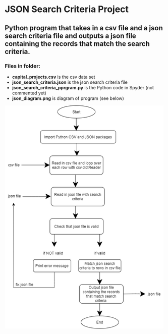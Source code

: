 # JSON Search Criteria Project

## Python program that takes in a csv file and a json search criteria file and outputs a json file containing the records that match the search criteria.

### Files in folder:

- **capital_projects.csv** is the csv data set
- **json_search_criteria.json** is the json search criteria file
- **json_search_criteria_pprgram.py** is the Python code in Spyder (not commented yet)
- **json_diagram.png** is diagram of program (see below)

![diagram](JSON_diagram.png)
